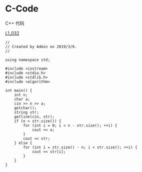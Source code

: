 # C-Code
C++ 代码

[L1_032](https://pintia.cn/problem-sets/994805046380707840/problems/994805100684361728)

    //
    // Created by Admin on 2019/3/6.
    //

    using namespace std;

    #include <iostream>
    #include <stdio.h>
    #include <stdlib.h>
    #include <algorithm>

    int main() {
        int n;
        char a;
        cin >> n >> a;
        getchar();
        string str;
        getline(cin, str);
        if (n > str.size()) {
            for (int i = 0; i < n - str.size(); ++i) {
                cout << a;
            }
            cout << str;
        } else {
            for (int i = str.size() - n; i < str.size(); ++i) {
                cout << str[i];
            }
        }
    }
